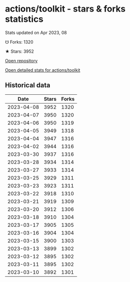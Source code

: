 # actions/toolkit - stars & forks statistics

Stats updated on Apr 2023, 08

☋ Forks: 1320

★ Stars: 3952

[Open repository](https://github.com/actions/toolkit)

[Open detailed stats for actions/toolkit](https://reviewgithub.com/rep/actions/toolkit)

## Historical data
| Date | Stars | Forks |
|------|-------|-------|
| 2023-04-08 | 3952 | 1320 | 
| 2023-04-07 | 3950 | 1320 | 
| 2023-04-06 | 3950 | 1319 | 
| 2023-04-05 | 3949 | 1318 | 
| 2023-04-04 | 3947 | 1316 | 
| 2023-04-02 | 3944 | 1316 | 
| 2023-03-30 | 3937 | 1316 | 
| 2023-03-28 | 3934 | 1314 | 
| 2023-03-27 | 3933 | 1314 | 
| 2023-03-25 | 3929 | 1311 | 
| 2023-03-23 | 3923 | 1311 | 
| 2023-03-22 | 3918 | 1310 | 
| 2023-03-21 | 3919 | 1309 | 
| 2023-03-20 | 3912 | 1306 | 
| 2023-03-18 | 3910 | 1304 | 
| 2023-03-17 | 3905 | 1305 | 
| 2023-03-16 | 3904 | 1304 | 
| 2023-03-15 | 3900 | 1303 | 
| 2023-03-13 | 3899 | 1302 | 
| 2023-03-12 | 3895 | 1302 | 
| 2023-03-11 | 3895 | 1302 | 
| 2023-03-10 | 3892 | 1301 | 

